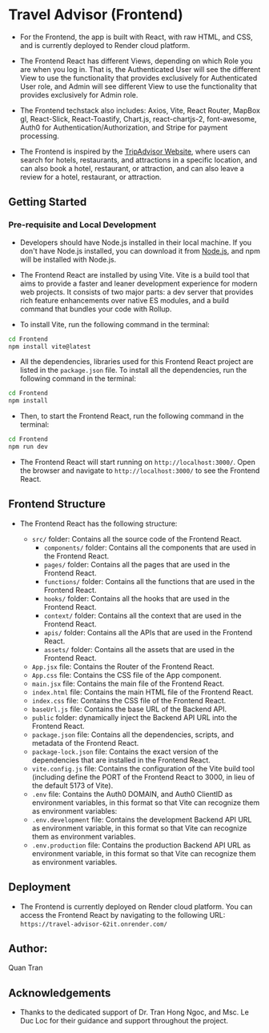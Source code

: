 # Travel Advisor (Frontend)

- For the Frontend, the app is built with React, with raw HTML, and CSS, and is currently deployed to Render cloud platform.

- The Frontend React has different Views, depending on which Role you are when you log in. That is, the Authenticated User will see the different View to use the functionality that provides exclusively for Authenticated User role, and Admin will see different View to use the functionality that provides exclusively for Admin role.

- The Frontend techstack also includes: Axios, Vite, React Router, MapBox gl, React-Slick, React-Toastify, Chart.js, react-chartjs-2, font-awesome, Auth0 for Authentication/Authorization, and Stripe for payment processing.

- The Frontend is inspired by the [TripAdvisor Website](https://www.tripadvisor.com/), where users can search for hotels, restaurants, and attractions in a specific location, and can also book a hotel, restaurant, or attraction, and can also leave a review for a hotel, restaurant, or attraction.

## Getting Started

### Pre-requisite and Local Development

- Developers should have Node.js installed in their local machine. If you don't have Node.js installed, you can download it from [Node.js](https://nodejs.org/en/), and npm will be installed with Node.js.

- The Frontend React are installed by using Vite. Vite is a build tool that aims to provide a faster and leaner development experience for modern web projects. It consists of two major parts: a dev server that provides rich feature enhancements over native ES modules, and a build command that bundles your code with Rollup.

- To install Vite, run the following command in the terminal:

```bash
cd Frontend
npm install vite@latest
```

- All the dependencies, libraries used for this Frontend React project are listed in the `package.json` file. To install all the dependencies, run the following command in the terminal:

```bash
cd Frontend
npm install
```

- Then, to start the Frontend React, run the following command in the terminal:

```bash
cd Frontend
npm run dev
```

- The Frontend React will start running on `http://localhost:3000/`. Open the browser and navigate to `http://localhost:3000/` to see the Frontend React.

## Frontend Structure

- The Frontend React has the following structure:

  - `src/` folder: Contains all the source code of the Frontend React.
    - `components/` folder: Contains all the components that are used in the Frontend React.
    - `pages/` folder: Contains all the pages that are used in the Frontend React.
    - `functions/` folder: Contains all the functions that are used in the Frontend React.
    - `hooks/` folder: Contains all the hooks that are used in the Frontend React.
    - `context/` folder: Contains all the context that are used in the Frontend React.
    - `apis/` folder: Contains all the APIs that are used in the Frontend React.
    - `assets/` folder: Contains all the assets that are used in the Frontend React.
  - `App.jsx` file: Contains the Router of the Frontend React.
  - `App.css` file: Contains the CSS file of the App component.
  - `main.jsx` file: Contains the main file of the Frontend React.
  - `index.html` file: Contains the main HTML file of the Frontend React.
  - `index.css` file: Contains the CSS file of the Frontend React.
  - `baseUrl.js` file: Contains the base URL of the Backend API.
  - `public` folder: dynamically inject the Backend API URL into the Frontend React.
  - `package.json` file: Contains all the dependencies, scripts, and metadata of the Frontend React.
  - `package-lock.json` file: Contains the exact version of the dependencies that are installed in the Frontend React.
  - `vite.config.js` file: Contains the configuration of the Vite build tool (including define the PORT of the Frontend React to 3000, in lieu of the default 5173 of Vite).
  - `.env` file: Contains the Auth0 DOMAIN, and Auth0 ClientID as environment variables, in this format so that Vite can recognize them as environment variables:
  - `.env.development` file: Contains the development Backend API URL as environment variable, in this format so that Vite can recognize them as environment variables.
  - `.env.production` file: Contains the production Backend API URL as environment variable, in this format so that Vite can recognize them as environment variables.

## Deployment

- The Frontend is currently deployed on Render cloud platform. You can access the Frontend React by navigating to the following URL: `https://travel-advisor-62it.onrender.com/`

## Author:

Quan Tran

## Acknowledgements

- Thanks to the dedicated support of Dr. Tran Hong Ngoc, and Msc. Le Duc Loc for their guidance and support throughout the project.
